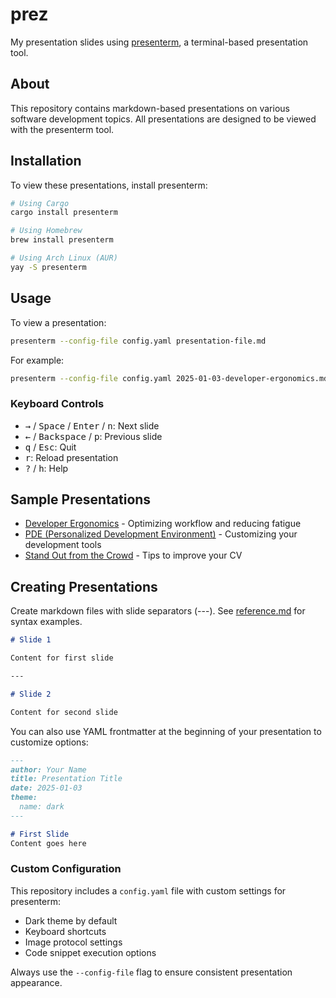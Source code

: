 # prez

My presentation slides using [presenterm](https://github.com/mfontanini/presenterm), a terminal-based presentation tool.

## About

This repository contains markdown-based presentations on various software development topics. All presentations are designed to be viewed with the presenterm tool.

## Installation

To view these presentations, install presenterm:

```bash
# Using Cargo
cargo install presenterm

# Using Homebrew
brew install presenterm

# Using Arch Linux (AUR)
yay -S presenterm
```

## Usage

To view a presentation:

```bash
presenterm --config-file config.yaml presentation-file.md
```

For example:

```bash
presenterm --config-file config.yaml 2025-01-03-developer-ergonomics.md
```

### Keyboard Controls

- <kbd>→</kbd> / <kbd>Space</kbd> / <kbd>Enter</kbd> / <kbd>n</kbd>: Next slide
- <kbd>←</kbd> / <kbd>Backspace</kbd> / <kbd>p</kbd>: Previous slide
- <kbd>q</kbd> / <kbd>Esc</kbd>: Quit
- <kbd>r</kbd>: Reload presentation
- <kbd>?</kbd> / <kbd>h</kbd>: Help

## Sample Presentations

- [Developer Ergonomics](2025-01-03-developer-ergonomics.md) - Optimizing workflow and reducing fatigue
- [PDE (Personalized Development Environment)](2024-05-18-pde.md) - Customizing your development tools
- [Stand Out from the Crowd](2023-29-04-stand-out-from-the-crowd.md) - Tips to improve your CV

## Creating Presentations

Create markdown files with slide separators (---). See [reference.md](reference.md) for syntax examples.

```markdown
# Slide 1

Content for first slide

---

# Slide 2

Content for second slide
```

You can also use YAML frontmatter at the beginning of your presentation to customize options:

```markdown
---
author: Your Name
title: Presentation Title
date: 2025-01-03
theme:
  name: dark
---

# First Slide
Content goes here
```

### Custom Configuration

This repository includes a `config.yaml` file with custom settings for presenterm:

- Dark theme by default
- Keyboard shortcuts
- Image protocol settings
- Code snippet execution options

Always use the `--config-file` flag to ensure consistent presentation appearance.


